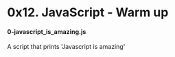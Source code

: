 # 0x12. JavaScript - Warm up

#### 0-javascript_is_amazing.js
A script that prints 'Javascript is amazing'

